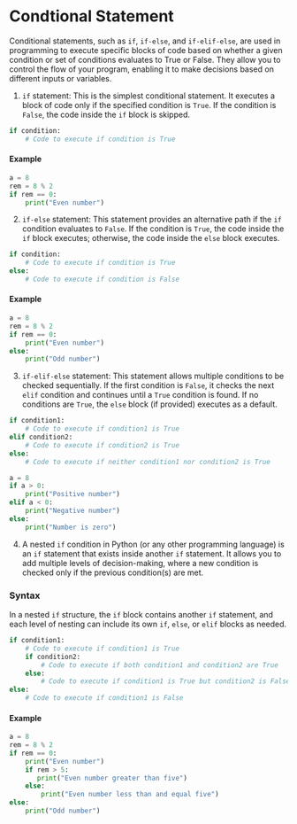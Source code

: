 # Condtional Statement
Conditional statements, such as ```if```, ```if-else```, and ```if-elif-else```, are used in programming to execute specific blocks of code based on whether a given condition or set of conditions evaluates to True or False. They allow you to control the flow of your program, enabling it to make decisions based on different inputs or variables.

1. ```if``` statement: This is the simplest conditional statement. It executes a block of code only if the specified condition is ```True```. If the condition is ```False```, the code inside the ```if``` block is skipped.


```python
if condition:
    # Code to execute if condition is True

```
#### Example
```python
a = 8
rem = 8 % 2
if rem == 0:
    print("Even number")

```

2. ```if-else``` statement: This statement provides an alternative path if the ```if``` condition evaluates to ```False```. If the condition is ```True```, the code inside the ```if``` block executes; otherwise, the code inside the ```else``` block executes.

```python
if condition:
    # Code to execute if condition is True
else:
    # Code to execute if condition is False
```
#### Example
```python
a = 8
rem = 8 % 2
if rem == 0:
    print("Even number")
else:
    print("Odd number")

```

3. ```if-elif-else``` statement: This statement allows multiple conditions to be checked sequentially. If the first condition is ```False```, it checks the next ```elif``` condition and continues until a ```True``` condition is found. If no conditions are ```True```, the ```else``` block (if provided) executes as a default.

```python
if condition1:
    # Code to execute if condition1 is True
elif condition2:
    # Code to execute if condition2 is True
else:
    # Code to execute if neither condition1 nor condition2 is True
```

```python
a = 8
if a > 0:
    print("Positive number")
elif a < 0:
    print("Negative number")
else:
    print("Number is zero")
```



4. A nested ```if``` condition in Python (or any other programming language) is an ```if``` statement that exists inside another ```if``` statement. It allows you to add multiple levels of decision-making, where a new condition is checked only if the previous condition(s) are met.

### Syntax
In a nested ```if``` structure, the ```if``` block contains another ```if``` statement, and each level of nesting can include its own ```if```, ```else```, or ```elif``` blocks as needed.

```python
if condition1:
    # Code to execute if condition1 is True
    if condition2:
        # Code to execute if both condition1 and condition2 are True
    else:
        # Code to execute if condition1 is True but condition2 is False
else:
    # Code to execute if condition1 is False
```
#### Example

```python
a = 8
rem = 8 % 2
if rem == 0:
    print("Even number")
    if rem > 5:
       print("Even number greater than five")
    else:
        print("Even number less than and equal five")
else:
    print("Odd number")
```
